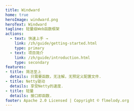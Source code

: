 ```yaml
---
title: Windward
home: true
heroImage: windward.png
heroText: Windward
tagline: 轻量级Web函数框架
actions:
  - text: 快速上手 →
    link: /zh/guide/getting-started.html
    type: primary
  - text: 项目简介
    link: /zh/guide/introduction.html
    type: secondary
features:
- title: 简洁至上
  details: 只需要函数，无注解，无预定义配置文件.
- title: Netty驱动
  details: 享受Netty的速度.
- title: 轻量
  details: 接口即函数.
footer: Apache 2.0 Licensed | Copyright © flmelody.org
---
```

